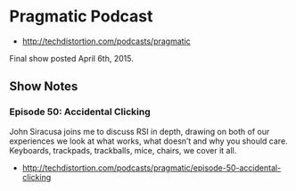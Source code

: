 # Pragmatic Podcast

* http://techdistortion.com/podcasts/pragmatic


Final show posted April 6th, 2015.

## Show Notes

### Episode 50: Accidental Clicking

John Siracusa joins me to discuss RSI in depth, drawing on both of our experiences we look at what works, what doesn’t and why you should care. Keyboards, trackpads, trackballs, mice, chairs, we cover it all.

* http://techdistortion.com/podcasts/pragmatic/episode-50-accidental-clicking
